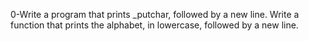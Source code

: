 0-Write a program that prints _putchar, followed by a new line.
Write a function that prints the alphabet, in lowercase, followed by a new line.
